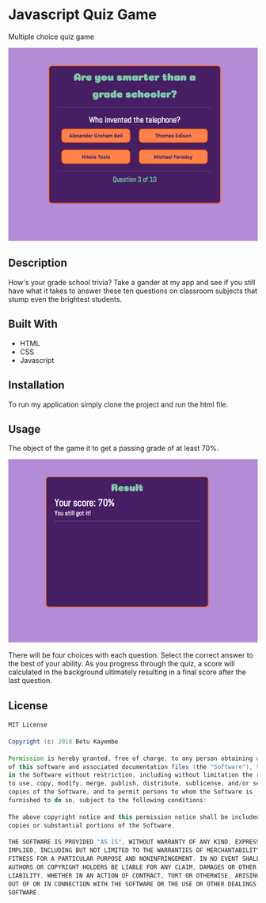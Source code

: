 # Javascript Quiz Game
Multiple choice quiz game

<img src="icons/image1.png">

## Description

How's your grade school trivia? Take a gander at my app and see if you still have what
it takes to answer these ten questions on classroom subjects that stump even the brightest
students.

## Built With

* HTML
* CSS
* Javascript

## Installation

To run my application simply clone the project and run the html file.

## Usage

The object of the game it to get a passing grade of at least 70%. 

<img src="icons/image2.png">

There will be four choices with each question. Select the correct answer to the best of your 
ability. As you progress through the quiz, a score will calculated in the background
ultimately resulting in a final score after the last question.

## License

```Groovy
MIT License

Copyright (c) 2018 Betu Kayembe

Permission is hereby granted, free of charge, to any person obtaining a copy
of this software and associated documentation files (the "Software"), to deal
in the Software without restriction, including without limitation the rights
to use, copy, modify, merge, publish, distribute, sublicense, and/or sell
copies of the Software, and to permit persons to whom the Software is
furnished to do so, subject to the following conditions:

The above copyright notice and this permission notice shall be included in all
copies or substantial portions of the Software.

THE SOFTWARE IS PROVIDED "AS IS", WITHOUT WARRANTY OF ANY KIND, EXPRESS OR
IMPLIED, INCLUDING BUT NOT LIMITED TO THE WARRANTIES OF MERCHANTABILITY,
FITNESS FOR A PARTICULAR PURPOSE AND NONINFRINGEMENT. IN NO EVENT SHALL THE
AUTHORS OR COPYRIGHT HOLDERS BE LIABLE FOR ANY CLAIM, DAMAGES OR OTHER
LIABILITY, WHETHER IN AN ACTION OF CONTRACT, TORT OR OTHERWISE, ARISING FROM,
OUT OF OR IN CONNECTION WITH THE SOFTWARE OR THE USE OR OTHER DEALINGS IN THE
SOFTWARE.
```
